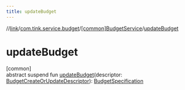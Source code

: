 ```yaml
---
title: updateBudget
---
```

//[link](../../../index.html)/[com.tink.service.budget](../index.html)/[[common]BudgetService](index.html)/[updateBudget](update-budget.html)



# updateBudget



[common]\
abstract suspend fun [updateBudget](update-budget.html)(descriptor: [BudgetCreateOrUpdateDescriptor](../../com.tink.model.budget/[common]-budget-create-or-update-descriptor/index.html)): [BudgetSpecification](../../com.tink.model.budget/index.html#1357535401%2FClasslikes%2F-1713223439)





